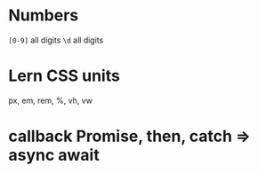 # Numbers
`[0-9]` all digits
`\d` all digits

# Lern CSS units
px, em, rem, %, vh, vw


# callback Promise, then, catch => async await

<!-- 
    /* 
    nodejs html templating engine 
    
    fetch
    
    */ -->